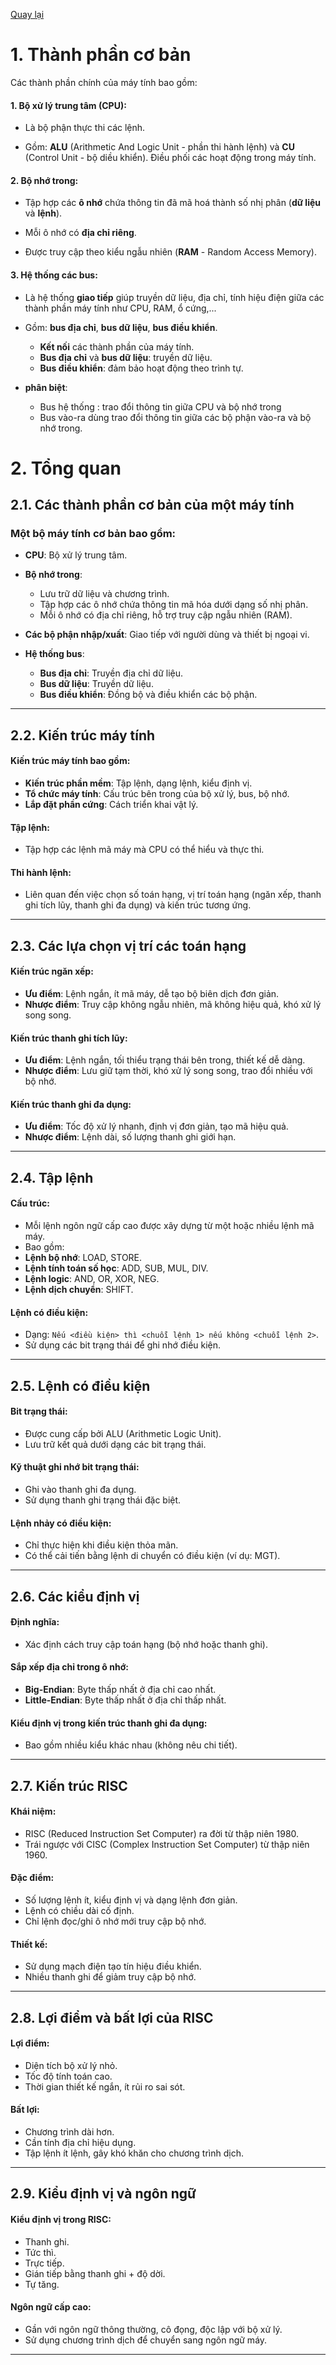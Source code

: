 [Quay lại](README.md)

# 1. Thành phần cơ bản
Các thành phần chính của máy tính bao gồm:

#### 1. **Bộ xử lý trung tâm (CPU):**  
- Là bộ phận thực thi các lệnh.  

- Gồm: **ALU** (Arithmetic And Logic Unit - phần thi hành lệnh) và **CU** (Control Unit - bộ diều khiển). Điều phối các hoạt động trong máy tính.

#### 2. **Bộ nhớ trong:**  
- Tập hợp các **ô nhớ** chứa thông tin đã mã hoá thành số nhị phân (**dữ liệu** và **lệnh**).  

- Mỗi ô nhớ có **địa chỉ riêng**.  

- Được truy cập theo kiểu ngẫu nhiên (**RAM** - Random Access Memory).

#### 3. **Hệ thống các bus:**  
- Là hệ thống **giao tiếp** giúp truyền dữ liệu, địa chỉ, tính hiệu điện giữa các thành phần máy tính như CPU, RAM, ổ cứng,...

- Gồm: **bus địa chỉ**, **bus dữ liệu**, **bus điều khiển**.  
    - **Kết nối** các thành phần của máy tính.  
    - **Bus địa chỉ** và **bus dữ liệu**: truyền dữ liệu.  
    - **Bus điều khiển**: đảm bảo hoạt động theo trình tự.

- **phân biệt**:
    - Bus hệ thống : trao đổi thông tin giữa CPU và bộ nhớ trong
    - Bus vào-ra dùng trao đổi thông tin giữa các bộ phận vào-ra và bộ nhớ trong.

# 2. Tổng quan

## 2.1. Các thành phần cơ bản của một máy tính

### Một bộ máy tính cơ bản bao gồm:
- **CPU**: Bộ xử lý trung tâm.

- **Bộ nhớ trong**: 
    - Lưu trữ dữ liệu và chương trình.
    - Tập hợp các ô nhớ chứa thông tin mã hóa dưới dạng số nhị phân.
    - Mỗi ô nhớ có địa chỉ riêng, hỗ trợ truy cập ngẫu nhiên (RAM).
- **Các bộ phận nhập/xuất**: Giao tiếp với người dùng và thiết bị ngoại vi.

- **Hệ thống bus**:
    - **Bus địa chỉ**: Truyền địa chỉ dữ liệu.
    - **Bus dữ liệu**: Truyền dữ liệu.
    - **Bus điều khiển**: Đồng bộ và điều khiển các bộ phận.

---

## 2.2. Kiến trúc máy tính

#### **Kiến trúc máy tính** bao gồm:
- **Kiến trúc phần mềm**: Tập lệnh, dạng lệnh, kiểu định vị.
- **Tổ chức máy tính**: Cấu trúc bên trong của bộ xử lý, bus, bộ nhớ.
- **Lắp đặt phần cứng**: Cách triển khai vật lý.

#### **Tập lệnh**:
- Tập hợp các lệnh mã máy mà CPU có thể hiểu và thực thi.

#### **Thi hành lệnh**:
- Liên quan đến việc chọn số toán hạng, vị trí toán hạng (ngăn xếp, thanh ghi tích lũy, thanh ghi đa dụng) và kiến trúc tương ứng.

---

## 2.3. Các lựa chọn vị trí các toán hạng

#### **Kiến trúc ngăn xếp**:
- **Ưu điểm**: Lệnh ngắn, ít mã máy, dễ tạo bộ biên dịch đơn giản.
- **Nhược điểm**: Truy cập không ngẫu nhiên, mã không hiệu quả, khó xử lý song song.

#### **Kiến trúc thanh ghi tích lũy**:
- **Ưu điểm**: Lệnh ngắn, tối thiểu trạng thái bên trong, thiết kế dễ dàng.
- **Nhược điểm**: Lưu giữ tạm thời, khó xử lý song song, trao đổi nhiều với bộ nhớ.

#### **Kiến trúc thanh ghi đa dụng**:
- **Ưu điểm**: Tốc độ xử lý nhanh, định vị đơn giản, tạo mã hiệu quả.
- **Nhược điểm**: Lệnh dài, số lượng thanh ghi giới hạn.

---

## 2.4. Tập lệnh

#### **Cấu trúc**:
- Mỗi lệnh ngôn ngữ cấp cao được xây dựng từ một hoặc nhiều lệnh mã máy.
- Bao gồm:
- **Lệnh bộ nhớ**: LOAD, STORE.
- **Lệnh tính toán số học**: ADD, SUB, MUL, DIV.
- **Lệnh logic**: AND, OR, XOR, NEG.
- **Lệnh dịch chuyển**: SHIFT.

#### **Lệnh có điều kiện**:
- Dạng: `Nếu <điều kiện> thì <chuỗi lệnh 1> nếu không <chuỗi lệnh 2>`.
- Sử dụng các bit trạng thái để ghi nhớ điều kiện.

---

## 2.5. Lệnh có điều kiện

#### **Bit trạng thái**:
- Được cung cấp bởi ALU (Arithmetic Logic Unit).
- Lưu trữ kết quả dưới dạng các bit trạng thái.

#### **Kỹ thuật ghi nhớ bit trạng thái**:
- Ghi vào thanh ghi đa dụng.
- Sử dụng thanh ghi trạng thái đặc biệt.

#### **Lệnh nhảy có điều kiện**:
- Chỉ thực hiện khi điều kiện thỏa mãn.
- Có thể cải tiến bằng lệnh di chuyển có điều kiện (ví dụ: MGT).

---

## 2.6. Các kiểu định vị

#### **Định nghĩa**:
- Xác định cách truy cập toán hạng (bộ nhớ hoặc thanh ghi).

#### **Sắp xếp địa chỉ trong ô nhớ**:
- **Big-Endian**: Byte thấp nhất ở địa chỉ cao nhất.
- **Little-Endian**: Byte thấp nhất ở địa chỉ thấp nhất.

#### **Kiểu định vị trong kiến trúc thanh ghi đa dụng**:
- Bao gồm nhiều kiểu khác nhau (không nêu chi tiết).

---

## 2.7. Kiến trúc RISC

#### **Khái niệm**:
- RISC (Reduced Instruction Set Computer) ra đời từ thập niên 1980.
- Trái ngược với CISC (Complex Instruction Set Computer) từ thập niên 1960.

#### **Đặc điểm**:
- Số lượng lệnh ít, kiểu định vị và dạng lệnh đơn giản.
- Lệnh có chiều dài cố định.
- Chỉ lệnh đọc/ghi ô nhớ mới truy cập bộ nhớ.

#### **Thiết kế**:
- Sử dụng mạch điện tạo tín hiệu điều khiển.
- Nhiều thanh ghi để giảm truy cập bộ nhớ.

---

## 2.8. Lợi điểm và bất lợi của RISC

#### **Lợi điểm**:
- Diện tích bộ xử lý nhỏ.
- Tốc độ tính toán cao.
- Thời gian thiết kế ngắn, ít rủi ro sai sót.

#### **Bất lợi**:
- Chương trình dài hơn.
- Cần tính địa chỉ hiệu dụng.
- Tập lệnh ít lệnh, gây khó khăn cho chương trình dịch.

---

## 2.9. Kiểu định vị và ngôn ngữ

#### **Kiểu định vị trong RISC**:
- Thanh ghi.
- Tức thì.
- Trực tiếp.
- Gián tiếp bằng thanh ghi + độ dời.
- Tự tăng.

#### **Ngôn ngữ cấp cao**:
- Gần với ngôn ngữ thông thường, cô đọng, độc lập với bộ xử lý.
- Sử dụng chương trình dịch để chuyển sang ngôn ngữ máy.

---